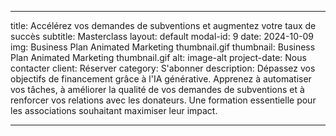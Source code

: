 
---
title: Accélérez vos demandes de subventions et augmentez votre taux de succès
subtitle: Masterclass
layout: default
modal-id: 9
date: 2024-10-09
img: Business Plan Animated Marketing thumbnail.gif
thumbnail: Business Plan Animated Marketing thumbnail.gif
alt: image-alt
project-date: Nous contacter
client: Réserver
category: S'abonner
description: Dépassez vos objectifs de financement grâce à l'IA générative. Apprenez à automatiser vos tâches, à améliorer la qualité de vos demandes de subventions et à renforcer vos relations avec les donateurs. Une formation essentielle pour les associations souhaitant maximiser leur impact.

---
